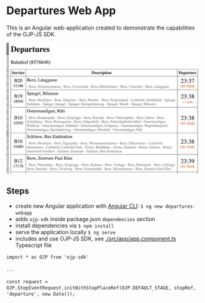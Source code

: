 # Departures Web App

This is an Angular web-application created to demonstrate the capabilities of the OJP-JS SDK.

![](./img/departures_bern.png)

## Steps

- create new Angular application with [Angular CLI](https://github.com/angular/angular-cli): `$ ng new departures-webapp`
- adds `ojp-sdk` inside package.json `dependencies` section
- install dependencies via `$ npm install`
- serve the application locally `$ ng serve`
- includes and use OJP-JS SDK, see [./src/app/app.component.ts](./src/app/app.component.ts) Typescript file
```
import * as OJP from 'ojp-sdk'

...

const request = OJP.StopEventRequest.initWithStopPlaceRef(OJP.DEFAULT_STAGE, stopRef, 'departure', new Date());
```
  

